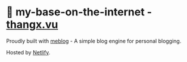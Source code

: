 # :house_with_garden:	 my-base-on-the-internet - [thangx.vu](https://thangx.vu)

Proudly built with [meblog](https://github.com/sinzii/meblog) - A simple blog engine for personal blogging.

Hosted by [Netlify](https://netlify.com/).
